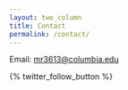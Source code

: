```yaml
---
layout: two_column
title: Contact
permalink: /contact/
---
```


Email: [mr3613@columbia.edu]

{% twitter_follow_button %}

<!-- {% facebook_follow_button %} -->

<!-- {% twitternocache https://twitter.com/ZeeMohamed_ maxwidth=500 limit=5 %} -->

[mr3613@columbia.edu]: mailto:mr3613@columbia.edu
